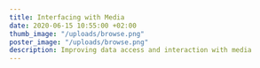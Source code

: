 ```yaml
---
title: Interfacing with Media
date: 2020-06-15 10:55:00 +02:00
thumb_image: "/uploads/browse.png"
poster_image: "/uploads/browse.png"
description: Improving data access and interaction with media
---
```


